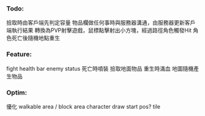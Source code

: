 ﻿### Todo:
撿取時由客戶端先判定容量
物品欄做任何事時與服務器溝通，由服務器更新客戶端執行結果
轉換為PVP射擊遊戲，鼠標點擊射出小方塊，經過路徑角色觸發Hit
角色死亡後隨機地點重生

### Feature:
fight
health bar
enemy status
死亡時噴裝
撿取地面物品
重生時滿血
地圖隨機產生物品

### Optim:
優化			walkable area / block area
character draw start pos?
tile
